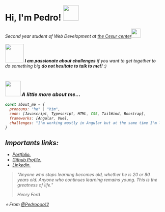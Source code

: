 <h1> Hi, I'm Pedro! <img src="https://media.giphy.com/media/mGcNjsfWAjY5AEZNw6/giphy.gif" width="50"></h1>
<p><em>Second year student of Web Development at <a href="https://www.cesurformacion.com/">the Cesur center</a><img src="https://media.giphy.com/media/fYSnHlufseco8Fh93Z/giphy.gif" width="30"><br>

<br>
<img src="https://media.giphy.com/media/LnQjpWaON8nhr21vNW/giphy.gif" width="60"> <em><b>I am passionate about challenges</b>  if you want to get together to do something big <b> do not hesitate to talk to me!!</b> :)</em><br>
<br>

### <img src="https://media.giphy.com/media/VgCDAzcKvsR6OM0uWg/giphy.gif" width="50"> A little more about me...  

```javascript
const about_me = {
  pronouns: "he" | "him",
  code: [Javascript, Typescript, HTML, CSS, TailWind, Boostrap],
  frameworks: [Angular, Vue],
  challenges: "I'm working mostly in Angular but at the same time I'm learning Vue"
}
```

## Importants links:
<ul>
  <li>
    <em><a href="https://pedro-luis.netlify.app">Portfolio.</a></em>
  </li>
  <li>
    <em><a href="https://github.com/Pedroooo12">Github Profile.</a></em>
  </li>
  <li>
    <em><a href="https://www.linkedin.com/in/pedro-luis-o%C3%B1ate-egea-741ab7220/">Linkedin.</a></em>
  </li>
</ul>

<blockquote>
        <p>
            "Anyone who stops learning becomes old, whether he is 20 or 80 years old. Anyone who continues learning remains young. This is the greatness of life."
        </p>
        <footer>
            <cite>Henry Ford</cite>
        </footer>
    </blockquote>
    
⭐️ From [@Pedroooo12](https://github.com/Pedroooo12)




